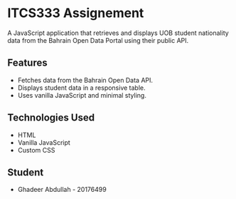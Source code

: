 # ITCS333 Assignement

A JavaScript application that retrieves and displays UOB student nationality data from the Bahrain Open Data Portal using their public API.

## Features
- Fetches data from the Bahrain Open Data API.
- Displays student data in a responsive table.
- Uses vanilla JavaScript and minimal styling.

## Technologies Used
- HTML
- Vanilla JavaScript
- Custom CSS

## Student
- Ghadeer Abdullah - 20176499